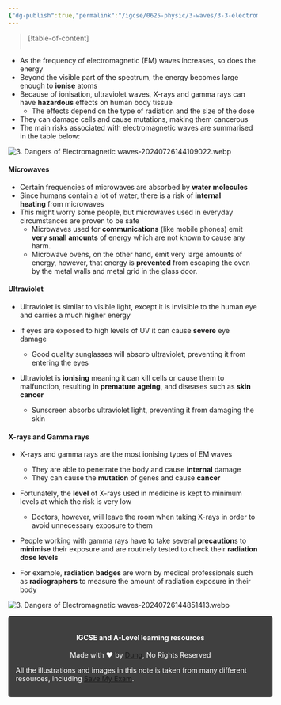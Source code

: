 ```yaml
---
{"dg-publish":true,"permalink":"/igcse/0625-physic/3-waves/3-3-electromagnetic-spectrum/3-dangers-of-electromagnetic-waves/","tags":["IGCSE","Physics"],"noteIcon":""}
---
```


> [!table-of-content]
> ```table-of-contents
> ```

- As the frequency of electromagnetic (EM) waves increases, so does the energy
- Beyond the visible part of the spectrum, the energy becomes large enough to **ionise** atoms
- Because of ionisation, ultraviolet waves, X-rays and gamma rays can have **hazardous** effects on human body tissue
    - The effects depend on the type of radiation and the size of the dose
- They can damage cells and cause mutations, making them cancerous
- The main risks associated with electromagnetic waves are summarised in the table below:

![3. Dangers of Electromagnetic waves-20240726144109022.webp](/img/user/IGCSE/0625%20-%20Physic/3.%20Waves/3.3.%20Electromagnetic%20spectrum/Resources/3.%20Dangers%20of%20Electromagnetic%20waves-20240726144109022.webp)

#### Microwaves
- Certain frequencies of microwaves are absorbed by **water molecules**
- Since humans contain a lot of water, there is a risk of **internal heating** from microwaves
- This might worry some people, but microwaves used in everyday circumstances are proven to be safe
	- Microwaves used for **communications** (like mobile phones) emit **very small amounts** of energy which are not known to cause any harm.
	- Microwave ovens, on the other hand, emit very large amounts of energy, however, that energy is **prevented** from escaping the oven by the metal walls and metal grid in the glass door.

#### Ultraviolet
- Ultraviolet is similar to visible light, except it is invisible to the human eye and carries a much higher energy
- If eyes are exposed to high levels of UV it can cause **severe** eye damage
    - Good quality sunglasses will absorb ultraviolet, preventing it from entering the eyes

- Ultraviolet is **ionising** meaning it can kill cells or cause them to malfunction, resulting in **premature ageing**, and diseases such as **skin cancer**
    - Sunscreen absorbs ultraviolet light, preventing it from damaging the skin

#### X-rays and Gamma rays
- X-rays and gamma rays are the most ionising types of EM waves
	- They are able to penetrate the body and cause **internal** damage
	- They can cause the **mutation** of genes and cause **cancer**

- Fortunately, the **level** of X-rays used in medicine is kept to minimum levels at which the risk is very low
    - Doctors, however, will leave the room when taking X-rays in order to avoid unnecessary exposure to them

- People working with gamma rays have to take several **precaution**s to **minimise** their exposure and are routinely tested to check their **radiation dose levels**
- For example, **radiation badges** are worn by medical professionals such as **radiographers** to measure the amount of radiation exposure in their body

![3. Dangers of Electromagnetic waves-20240726144851413.webp](/img/user/IGCSE/0625%20-%20Physic/3.%20Waves/3.3.%20Electromagnetic%20spectrum/Resources/3.%20Dangers%20of%20Electromagnetic%20waves-20240726144851413.webp)


<div class="transclusion internal-embed is-loaded"><div class="markdown-embed">





<div style="background-color: #404040; padding:15px; border-radius: 5px; color: #fff; width: 100%">
<h4 style="text-align: center">IGCSE and A-Level learning resources</h4>
<p style="text-align: center">Made with ♥ by <a href="https://www.facebook.com/luong.tuandung.3/" target="_blank">Dung</a>, No Rights Reserved</p>
<p>All the illustrations and images in this note is taken from many different resources, including <a href="https://www.savemyexams.com/" target="_blank">Save My Exam</a>.</p>
</div>


</div></div>
